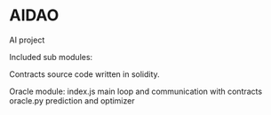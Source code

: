 # AIDAO
AI project



Included sub modules:

Contracts source code written in solidity.

Oracle module:
  index.js  main loop and communication with contracts
  oracle.py prediction and optimizer
  
